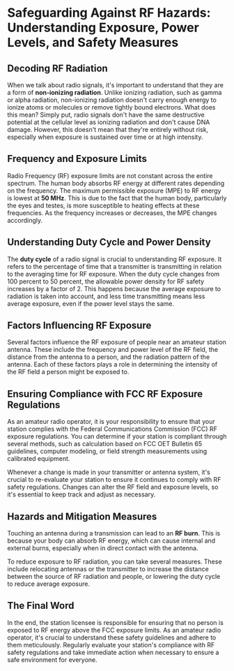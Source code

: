 # Safeguarding Against RF Hazards: Understanding Exposure, Power Levels, and Safety Measures

## Decoding RF Radiation

When we talk about radio signals, it's important to understand that they are a form of **non-ionizing radiation**. Unlike ionizing radiation, such as gamma or alpha radiation, non-ionizing radiation doesn't carry enough energy to ionize atoms or molecules or remove tightly bound electrons. What does this mean? Simply put, radio signals don't have the same destructive potential at the cellular level as ionizing radiation and don't cause DNA damage. However, this doesn't mean that they're entirely without risk, especially when exposure is sustained over time or at high intensity. 

## Frequency and Exposure Limits

Radio Frequency (RF) exposure limits are not constant across the entire spectrum. The human body absorbs RF energy at different rates depending on the frequency. The maximum permissible exposure (MPE) to RF energy is lowest at **50 MHz**. This is due to the fact that the human body, particularly the eyes and testes, is more susceptible to heating effects at these frequencies. As the frequency increases or decreases, the MPE changes accordingly. 

## Understanding Duty Cycle and Power Density

The **duty cycle** of a radio signal is crucial to understanding RF exposure. It refers to the percentage of time that a transmitter is transmitting in relation to the averaging time for RF exposure. When the duty cycle changes from 100 percent to 50 percent, the allowable power density for RF safety increases by a factor of 2. This happens because the average exposure to radiation is taken into account, and less time transmitting means less average exposure, even if the power level stays the same. 

## Factors Influencing RF Exposure

Several factors influence the RF exposure of people near an amateur station antenna. These include the frequency and power level of the RF field, the distance from the antenna to a person, and the radiation pattern of the antenna. Each of these factors plays a role in determining the intensity of the RF field a person might be exposed to. 

## Ensuring Compliance with FCC RF Exposure Regulations

As an amateur radio operator, it is your responsibility to ensure that your station complies with the Federal Communications Commission (FCC) RF exposure regulations. You can determine if your station is compliant through several methods, such as calculation based on FCC OET Bulletin 65 guidelines, computer modeling, or field strength measurements using calibrated equipment. 

Whenever a change is made in your transmitter or antenna system, it's crucial to re-evaluate your station to ensure it continues to comply with RF safety regulations. Changes can alter the RF field and exposure levels, so it's essential to keep track and adjust as necessary.

## Hazards and Mitigation Measures

Touching an antenna during a transmission can lead to an **RF burn**. This is because your body can absorb RF energy, which can cause internal and external burns, especially when in direct contact with the antenna. 

To reduce exposure to RF radiation, you can take several measures. These include relocating antennas or the transmitter to increase the distance between the source of RF radiation and people, or lowering the duty cycle to reduce average exposure. 

## The Final Word

In the end, the station licensee is responsible for ensuring that no person is exposed to RF energy above the FCC exposure limits. As an amateur radio operator, it's crucial to understand these safety guidelines and adhere to them meticulously. Regularly evaluate your station's compliance with RF safety regulations and take immediate action when necessary to ensure a safe environment for everyone.